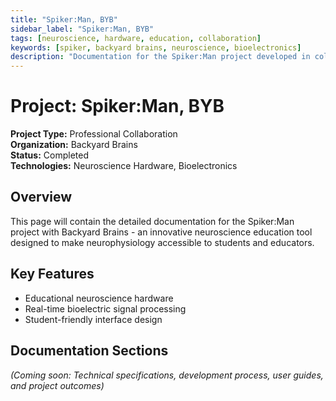 ```yaml
---
title: "Spiker:Man, BYB"
sidebar_label: "Spiker:Man, BYB"
tags: [neuroscience, hardware, education, collaboration]
keywords: [spiker, backyard brains, neuroscience, bioelectronics]
description: "Documentation for the Spiker:Man project developed in collaboration with Backyard Brains."
---
```


# Project: Spiker:Man, BYB

**Project Type:** Professional Collaboration  
**Organization:** Backyard Brains  
**Status:** Completed  
**Technologies:** Neuroscience Hardware, Bioelectronics  

## Overview

This page will contain the detailed documentation for the Spiker:Man project with Backyard Brains - an innovative neuroscience education tool designed to make neurophysiology accessible to students and educators.

## Key Features
- Educational neuroscience hardware
- Real-time bioelectric signal processing
- Student-friendly interface design

## Documentation Sections
*(Coming soon: Technical specifications, development process, user guides, and project outcomes)* 